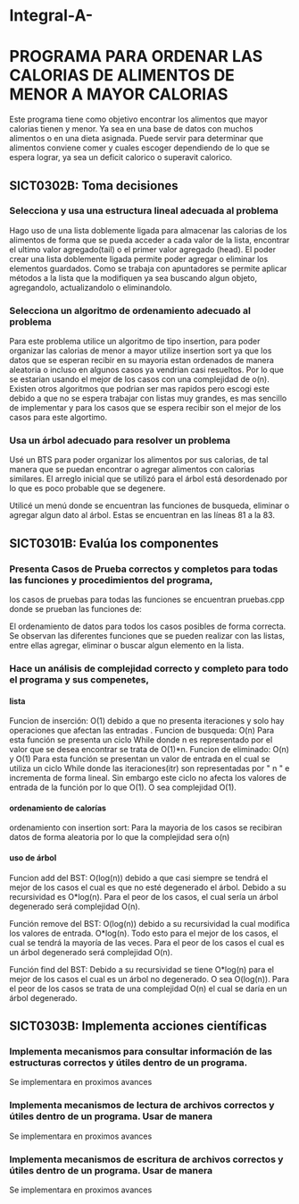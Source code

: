 # Integral-A-

# PROGRAMA PARA ORDENAR LAS CALORIAS DE ALIMENTOS DE MENOR A MAYOR CALORIAS
Este programa tiene como objetivo encontrar los alimentos que mayor calorias tienen y menor. Ya sea en una base de datos con muchos alimentos o en una dieta asignada. 
Puede servir para determinar que alimentos conviene comer y cuales escoger dependiendo de lo que se espera lograr, ya sea un deficit calorico o superavit calorico.
## SICT0302B: Toma decisiones 

### Selecciona y usa una estructura lineal adecuada al problema

Hago uso de una lista doblemente ligada para almacenar las calorias de los alimentos de forma que se pueda acceder a cada valor de la lista, encontrar el ultimo valor agregado(tail) o el primer valor agregado (head). El poder crear una lista doblemente ligada permite poder agregar o eliminar los elementos guardados. Como se trabaja con apuntadores se permite aplicar métodos a la lista que la modifiquen ya sea buscando algun objeto, agregandolo, actualizandolo o eliminandolo. 


### Selecciona un algoritmo de ordenamiento adecuado al problema

Para este problema utilice un algoritmo de tipo insertion, para poder organizar las calorias de menor a mayor utilize insertion sort ya que los datos que se esperan recibir en su mayoria estan ordenados de manera aleatoria o incluso en algunos casos ya vendrian casi resueltos. Por lo que se estarian usando el mejor de los casos con una complejidad de o(n). Existen otros algoritmos que podrian ser mas rapidos pero escogi este debido a que no se espera trabajar con listas muy grandes,  es mas sencillo de implementar y para los casos que se espera recibir son el mejor de los casos para este algortimo.

### Usa un árbol adecuado para resolver un problema

Usé un BTS para poder organizar los alimentos por sus calorias, de tal manera que se puedan encontrar o agregar alimentos con calorias similares. El arreglo inicial que se utilizó para el árbol está desordenado por lo que es poco probable que se degenere.

Utilicé un menú donde se encuentran las funciones de busqueda, eliminar o agregar algun dato al árbol. Estas se encuentran en las líneas 81 a la 83.

## SICT0301B: Evalúa los componentes

### Presenta Casos de Prueba correctos y completos para todas las funciones y procedimientos del programa,

los casos de pruebas para todas las funciones se encuentran pruebas.cpp donde se prueban las funciones de: 

El ordenamiento de datos para todos los casos posibles de forma correcta.
Se observan las diferentes funciones que se pueden realizar con las listas, entre ellas agregar, eliminar o buscar algun elemento en la lista.


### Hace un análisis de complejidad correcto y completo para todo el programa y sus compenetes,

#### lista 
 Funcion de inserción: O(1) debido a que no presenta iteraciones y solo hay operaciones que  afectan  las entradas .
 Funcion de busqueda: O(n)  Para esta función se presenta un ciclo While donde n es representado por el valor que se desea encontrar se trata de O(1)*n. 
 Funcion de eliminado: O(n) y O(1) 
Para esta función se presentan un valor de entrada en el cual se utiliza un ciclo While donde las iteraciones(itr) son representadas por " n " e incrementa de forma lineal. Sin embargo este ciclo no afecta los valores de entrada de la función por lo que O(1). O sea complejidad O(1).


#### ordenamiento de calorías

ordenamiento con insertion sort:  Para la mayoria de los casos se recibiran datos de forma aleatoria por lo que la complejidad sera o(n)

#### uso de árbol

Funcion add del BST: O(log(n)) debido a que casi siempre se tendrá el mejor de los casos el cual es que no esté degenerado el árbol. Debido a su recursividad es O*log(n). Para el peor de los casos, el cual sería un árbol degenerado será complejidad O(n).

Función remove del BST: O(log(n)) debido a su recursividad la cual modifica los valores de entrada. O*log(n). Todo esto para el mejor de los casos, el cual se tendrá la mayoría de las veces. Para el peor de los casos el cual es un árbol degenerado será complejidad O(n).

Función find del BST: Debido a su recursividad se tiene O*log(n) para el mejor de los casos el cual es un árbol no degenerado. O sea O(log(n)). Para el peor de los casos se trata de una complejidad O(n) el cual se daría en un árbol degenerado.


## SICT0303B: Implementa acciones científicas 
### Implementa mecanismos para consultar información de las estructuras correctos y útiles dentro de un programa.

Se implementara en proximos avances

### Implementa mecanismos de lectura de archivos correctos y útiles dentro de un programa. Usar de manera
Se implementara en proximos avances

### Implementa mecanismos de escritura de archivos correctos y útiles dentro de un programa. Usar de manera
Se implementara en proximos avances
